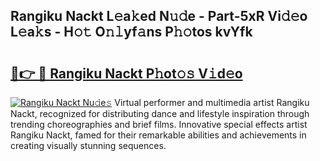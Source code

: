 ## Rangiku Nackt L𝚎a𝚔ed N𝚞𝚍e - Part-5xR Vi𝚍𝚎o L𝚎a𝚔s - H𝚘𝚝 O𝚗𝚕yf𝚊ns P𝚑𝚘tos kvYfk

# <h2><a href="http://kfenqk.oniu.top/?m=Rangiku+Nackt">🔗👉 🔴 Rangiku Nackt P𝚑ot𝚘𝚜 V𝚒d𝚎o</a></h2>

[![Rangiku Nackt Nu𝚍e𝚜](https://i.imgur.com/0qMVB7G.gif)](http://kfenqk.oniu.top/?m=Rangiku+Nackt)
Virtual performer and multimedia artist Rangiku Nackt, recognized for distributing dance and lifestyle inspiration through trending choreographies and brief films. Innovative special effects artist Rangiku Nackt, famed for their remarkable abilities and achievements in creating visually stunning sequences.  
